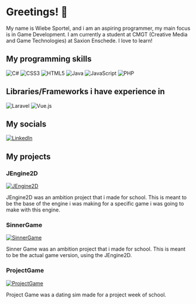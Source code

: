 # Greetings! 👋

My name is Wiebe Sportel, and i am an aspiring programmer, my main focus is in Game Development. I am currently a student at CMGT (Creative Media and Game Technologies) at Saxion Enschede. I love to learn!

## My programming skills
![C#](https://img.shields.io/badge/c%23-%23239120.svg?style=for-the-badge&logo=c-sharp&logoColor=white)
![CSS3](https://img.shields.io/badge/css3-%231572B6.svg?style=for-the-badge&logo=css3&logoColor=white)
![HTML5](https://img.shields.io/badge/html5-%23E34F26.svg?style=for-the-badge&logo=html5&logoColor=white)
![Java](https://img.shields.io/badge/java-%23ED8B00.svg?style=for-the-badge&logo=java&logoColor=white)
![JavaScript](https://img.shields.io/badge/javascript-%23323330.svg?style=for-the-badge&logo=javascript&logoColor=%23F7DF1E)
![PHP](https://img.shields.io/badge/php-%23777BB4.svg?style=for-the-badge&logo=php&logoColor=white)



## Libraries/Frameworks i have experience in
![Laravel](https://img.shields.io/badge/laravel-%23FF2D20.svg?style=for-the-badge&logo=laravel&logoColor=white)
![Vue.js](https://img.shields.io/badge/vuejs-%2335495e.svg?style=for-the-badge&logo=vuedotjs&logoColor=%234FC08D)

## My socials
[![LinkedIn](https://img.shields.io/badge/linkedin-%230077B5.svg?style=for-the-badge&logo=linkedin&logoColor=white)](https://www.linkedin.com/in/wiebe-sportel-5191b5183/)

## My projects
### JEngine2D
[![JEngine2D](https://github-readme-stats.vercel.app/api/pin/?username=WiebeHero&repo=JEngine2D&theme=dark)](https://github.com/WiebeHero/JEngine2D)

JEngine2D was an ambition project that i made for school. This is meant to be the base of the engine i was making for a specific game i was going to make with this engine.

### SinnerGame
[![SinnerGame](https://github-readme-stats.vercel.app/api/pin/?username=WiebeHero&repo=SinnerGame&theme=dark)](https://github.com/WiebeHero/SinnerGame)

Sinner Game was an ambition project that i made for school. This is meant to be the actual game version, using the JEngine2D.

### ProjectGame
[![ProjectGame](https://github-readme-stats.vercel.app/api/pin/?username=WiebeHero&repo=ProjectGame&theme=dark)](https://github.com/WiebeHero/ProjectGame)

Project Game was a dating sim made for a project week of school.
